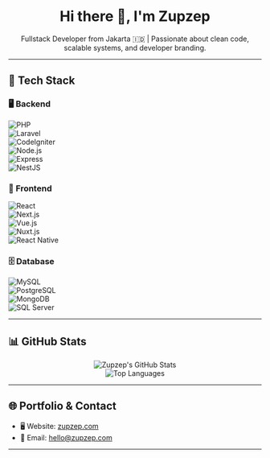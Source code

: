 <h1 align="center">Hi there 👋, I'm Zupzep</h1>
<p align="center">
  Fullstack Developer from Jakarta 🇮🇩 | Passionate about clean code, scalable systems, and developer branding.
</p>

---

## 🧰 Tech Stack

### 🖥️ Backend  
![PHP](https://img.shields.io/badge/PHP-777BB4?logo=php&logoColor=white)  
![Laravel](https://img.shields.io/badge/Laravel-FF2D20?logo=laravel&logoColor=white)  
![CodeIgniter](https://img.shields.io/badge/CodeIgniter-EF4223?logo=codeigniter&logoColor=white)  
![Node.js](https://img.shields.io/badge/Node.js-339933?logo=node.js&logoColor=white)  
![Express](https://img.shields.io/badge/Express-000000?logo=express&logoColor=white)  
![NestJS](https://img.shields.io/badge/NestJS-E0234E?logo=nestjs&logoColor=white)

### 🎨 Frontend  
![React](https://img.shields.io/badge/React-61DAFB?logo=react&logoColor=black)  
![Next.js](https://img.shields.io/badge/Next.js-000000?logo=next.js&logoColor=white)  
![Vue.js](https://img.shields.io/badge/Vue.js-4FC08D?logo=vue.js&logoColor=white)  
![Nuxt.js](https://img.shields.io/badge/Nuxt.js-00DC82?logo=nuxt.js&logoColor=white)  
![React Native](https://img.shields.io/badge/React%20Native-61DAFB?logo=react&logoColor=black)

### 🗄️ Database  
![MySQL](https://img.shields.io/badge/MySQL-4479A1?logo=mysql&logoColor=white)  
![PostgreSQL](https://img.shields.io/badge/PostgreSQL-4169E1?logo=postgresql&logoColor=white)  
![MongoDB](https://img.shields.io/badge/MongoDB-47A248?logo=mongodb&logoColor=white)  
![SQL Server](https://img.shields.io/badge/SQL%20Server-CC2927?logo=microsoftsqlserver&logoColor=white)

---

## 📊 GitHub Stats

<p align="center">
  <img src="https://github-readme-stats.vercel.app/api?username=zupzep&show_icons=true&theme=tokyonight" alt="Zupzep's GitHub Stats" />
  <br />
  <img src="https://github-readme-stats.vercel.app/api/top-langs/?username=zupzep&layout=compact&theme=tokyonight" alt="Top Languages" />
</p>

---

## 🌐 Portfolio & Contact

- 🖥️ Website: [zupzep.com](https://zupzep.com)  
- 📧 Email: hello@zupzep.com  

---
